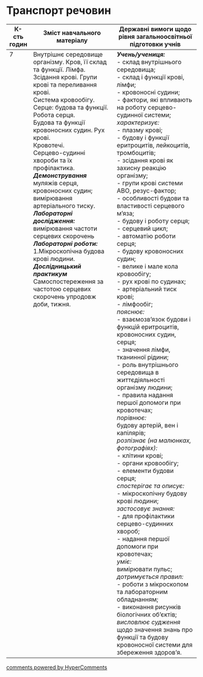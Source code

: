 <div id="hypercomments_widget" class="js-hypercomments-widget invisible"></div>

# Транспорт  речовин

<table>
  <tr>
    <td width="10%" align="center"><b>К-сть годин</b></td>  
    <td width="45%" align="center"><b>Зміст навчального матеріалу</b></td>
    <td width="45%" align="center"><b>Державні вимоги щодо рівня загальноосвітньої підготовки учнів</b></td>
  </tr>
<tbody>
  <tr>
<td width="10%" style="vertical-align:top !important;">7</td>
    <td width="45%" style="vertical-align:top !important;">
Внутрішнє середовище організму. Кров, її склад та функції. Лімфа.<br>
Зсідання крові. Групи крові та переливання крові.<br>
Система кровообігу. <br>
Серце: будова та функції. Робота серця.<br>
Будова та функції кровоносних судин. Рух крові.<br>
Кровотечі.   <br>
Серцево-судинні хвороби та їх профілактика.<br>
<b><i>Демонстрування </i></b><br>
муляжів серця, кровоносних судин; <br>
вимірювання   артеріального тиску.<br>
<b><i>Лабораторні дослідження:</i></b><br>
вимірювання частоти серцевих скорочень<br>
<b><i>Лабораторні роботи:</i></b><br>
1.Мікроскопічна будова крові людини.<br>
<b><i>Дослідницький практикум</i></b><br>
Самоспостереження за частотою серцевих скорочень упродовж доби, тижня.
</td>
    <td width="45%" style="vertical-align:top !important;">
<i><b>Учень/учениця:</b></i><br>
- склад внутрішнього середовища;<br>
- склад і функції крові, лімфи;<br>
- кровоносні судини;<br>
- фактори, які впливають на роботу серцево-судинної системи; <br>
<i>характеризує:</i><br>
- плазму крові;<br>
- будову і функції еритроцитів, лейкоцитів, тромбоцитів;<br>
- зсідання крові як захисну реакцію організму; <br>
- групи крові системи АВО, резус-фактор;<br>
- особливості будови та властивості серцевого м’яза;<br>
- будову і роботу серця;<br>
- серцевий цикл;<br>
- автоматію роботи серця; <br>
- будову кровоносних судин;<br>
- велике і мале кола кровообігу;<br>
- рух крові по судинах;<br>
- артеріальний тиск крові;<br>
- лімфообіг;<br>
<i>пояснює:</i><br>
- взаємозв’язок будови і функцій еритроцитів, кровоносних судин, серця; <br>
- значення лімфи, тканинної рідини;<br>
- роль внутрішнього середовища в життєдіяльності організму людини; <br>
- правила  надання першої допомоги при кровотечах;<br>
<i>порівнює:</i><br>
будову артерій, вен і капілярів;<br>
<i>розпізнає (на малюнках, фотографіях):</i><br>
- клітини крові; <br>
- органи кровообігу;<br>
- елементи будови серця;<br>
<i>спостерігає та описує:</i><br>
- мікроскопічну будову крові людини;<br>
<i>застосовує знання:</i> <br>
- для профілактики серцево-судинних хвороб;<br>
- надання першої допомоги при кровотечах; <br>
<i>уміє:</i><br>
вимірювати пульс;<br>
<i>дотримується правил:</i><br>
- роботи з мікроскопом та лабораторним обладнанням;<br>
- виконання рисунків біологічних об’єктів;<br>
<i>висловлює судження</i><br>
 щодо значення знань про функції та будову кровоносної системи для збереження здоров’я.</td>
</tr>
</tbody>
</table>

<div class="js-hypercomments-container">
<a href="http://hypercomments.com" class="hc-link" title="comments widget">comments powered by HyperComments</a>
</div>